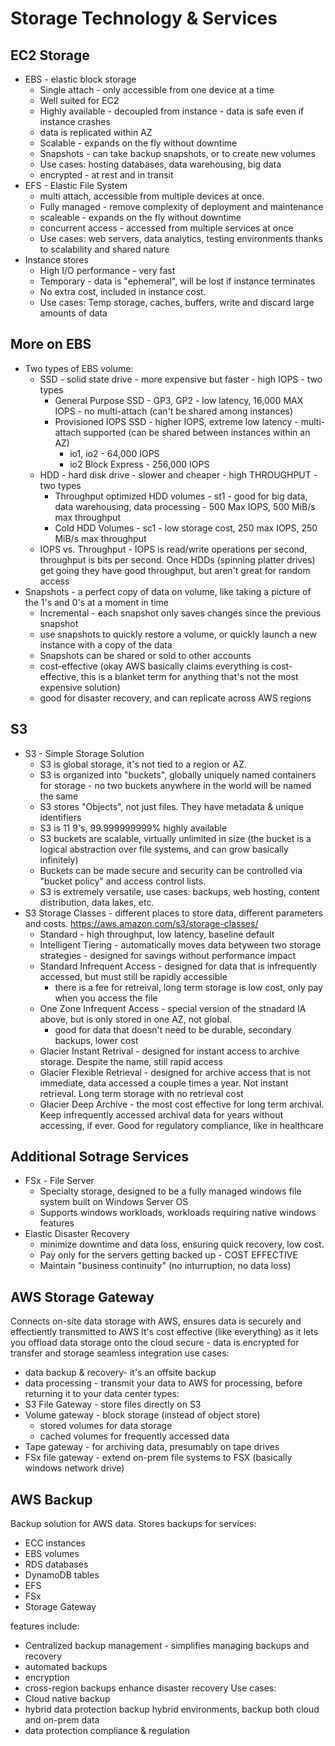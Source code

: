 # Storage Technology & Services
## EC2 Storage
 - EBS - elastic block storage
    - Single attach - only accessible from one device at a time
    - Well suited for EC2
    - Highly available - decoupled from instance - data is safe even if instance crashes
    - data is replicated within AZ
    - Scalable - expands on the fly without downtime
    - Snapshots - can take backup snapshots, or to create new volumes
    - Use cases: hosting databases, data warehousing, big data
    - encrypted - at rest and in transit
  - EFS - Elastic File System
    - multi attach, accessible from multiple devices at once.
    - Fully managed - remove complexity of deployment and maintenance
    - scaleable - expands on the fly without downtime
    - concurrent access - accessed from multiple services at once
    - Use cases: web servers, data analytics, testing environments thanks to scalability and shared nature
  - Instance stores
    - High I/O performance - very fast
    - Temporary - data is "ephemeral", will be lost if instance terminates
    - No extra cost, included in instance cost.
    - Use cases: Temp storage, caches, buffers, write and discard large amounts of data

## More on EBS
 - Two types of EBS volume:
   - SSD - solid state drive - more expensive but faster - high IOPS - two types
     - General Purpose SSD - GP3, GP2 - low latency, 16,000 MAX IOPS - no multi-attach (can't be shared among instances)
     - Provisioned IOPS SSD - higher IOPS, extreme low latency - multi-attach supported (can be shared between instances within an AZ)
       - io1, io2 - 64,000 IOPS
       - io2 Block Express - 256,000 IOPS
   - HDD - hard disk drive - slower and cheaper - high THROUGHPUT - two types
     - Throughput optimized HDD volumes - st1 - good for big data, data warehousing, data processing - 500 Max IOPS, 500 MiB/s max throughput
     - Cold HDD Volumes - sc1 - low storage cost, 250 max IOPS, 250 MiB/s max throughput
   - IOPS vs. Throughput - IOPS is read/write operations per second, throughput is bits per second. Once HDDs (spinning platter drives) get going they have good throughput, but aren't great for random access
 - Snapshots - a perfect copy of data on volume, like taking a picture of the 1's and 0's at a moment in time
   - Incremental - each snapshot only saves changes since the previous snapshot
   - use snapshots to quickly restore a volume, or quickly launch a new instance with a copy of the data
   - Snapshots can be shared or sold to other accounts
   - cost-effective (okay AWS basically claims everything is cost-effective, this is a blanket term for anything that's not the most expensive solution)
   - good for disaster recovery, and can replicate across AWS regions

## S3 
 - S3 - Simple Storage Solution
   - S3 is global storage, it's not tied to a region or AZ.
   - S3 is organized into "buckets", globally uniquely named containers for storage - no two buckets anywhere in the world will be named the same
   - S3 stores "Objects", not just files. They have metadata & unique identifiers
   - S3 is 11 9's, 99.999999999% highly available
   - S3 buckets are scalable, virtually unlimited in size (the bucket is a logical abstraction over file systems, and can grow basically infinitely)
   - Buckets can be made secure and security can be controlled via "bucket policy" and access control lists.
   - S3 is extremely versatile, use cases: backups, web hosting, content distribution, data lakes, etc.
- S3 Storage Classes - different places to store data, different parameters and costs. https://aws.amazon.com/s3/storage-classes/
  - Standard - high throughput, low latency, baseline default
  - Intelligent Tiering - automatically moves data betyween two storage strategies - designed for savings without performance impact
  - Standard Infrequent Access - designed for data that is infrequently accessed, but must still be rapidly accessible
    - there is a fee for retreival, long term storage is low cost, only pay when you access the file
  - One Zone Infrequent Access - special version of the stnadard IA above, but is only stored in one AZ, not global.
    - good for data that doesn't need to be durable, secondary backups, lower cost
  - Glacier Instant Retrival - designed for instant access to archive storage. Despite the name, still rapid access
  - Glacier Flexible Retrieval - designed for archive access that is not immediate, data accessed a couple times a year. Not instant retrieval. Long term storage with no retrieval cost
  - Glacier Deep Archive - the most cost effective for long term archival. Keep infrequently accessed archival data for years without accessing, if ever. Good for regulatory compliance, like in healthcare


## Additional Sotrage Services
  - FSx - File Server
    - Specialty storage, designed to be a fully managed windows file system built on Windows Server OS
    - Supports windows workloads, workloads requiring native windows features
  - Elastic Disaster Recovery
    - minimize downtime and data loss, ensuring quick recovery, low cost.
    - Pay only for the servers getting backed up - COST EFFECTIVE
    - Maintain "business continuity" (no inturruption, no data loss)

## AWS Storage Gateway
Connects on-site data storage with AWS, ensures data is securely and effectiently transmitted to AWS
It's cost effective (like everything) as it lets you offload data storage onto the cloud
secure - data is encrypted for transfer and storage
seamless integration
use cases: 
 - data backup & recovery- it's an offsite backup
 - data processing - transmit your data to AWS for processing, before returning it to your data center
types:
 - S3 File Gateway - store files directly on S3
 - Volume gateway - block storage (instead of object store)
   - stored volumes for data storage
   - cached volumes for frequently accessed data
 - Tape gateway - for archiving data, presumably on tape drives
 - FSx file gateway - extend on-prem file systems to FSX (basically windows network drive)

## AWS Backup
Backup solution for AWS data. Stores backups for services:
 - ECC instances
 - EBS volumes
 - RDS databases
 - DynamoDB tables
 - EFS
 - FSx
 - Storage Gateway

features include:
 - Centralized backup management - simplifies managing backups and recovery
 - automated backups
 - encryption
 - cross-region backups enhance disaster recovery
Use cases:
 - Cloud native backup
 - hybrid data protection backup hybrid environments, backup both cloud and on-prem data
 - data protection compliance & regulation
